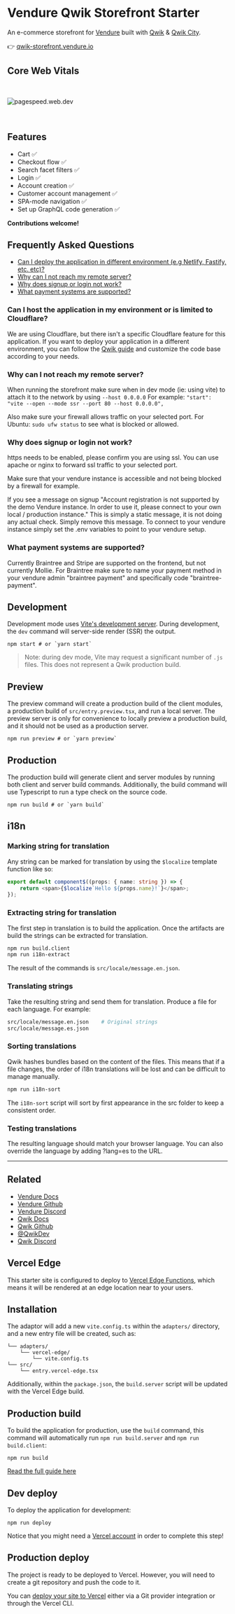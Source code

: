 # Vendure Qwik Storefront Starter️

An e-commerce storefront for [Vendure](https://www.vendure.io) built with [Qwik](https://qwik.builder.io/) & [Qwik City](https://qwik.builder.io/qwikcity/overview).

👉 [qwik-storefront.vendure.io](https://qwik-storefront.vendure.io)

## Core Web Vitals

<br/>

![pagespeed.web.dev](docs/metrics.png)

<br/>

## Features

- Cart ✅
- Checkout flow ✅
- Search facet filters ✅
- Login ✅
- Account creation ✅
- Customer account management ✅
- SPA-mode navigation ✅
- Set up GraphQL code generation ✅

**Contributions welcome!**

## Frequently Asked Questions

- [Can I deploy the application in different environment (e.g Netlify, Fastify, etc. etc)?](#can-i-host-the-application-in-my-environment-or-is-limited-to-cloudflare)
- [Why can I not reach my remote server?](#why-can-i-not-reach-my-remote-server)
- [Why does signup or login not work?](#why-does-signup-or-login-not-work)
- [What payment systems are supported?](#what-payment-systems-are-supported)

### Can I host the application in my environment or is limited to Cloudflare?

We are using Cloudflare, but there isn't a specific Cloudflare feature for this application.
If you want to deploy your application in a different environment, you can follow the [Qwik guide](https://qwik.builder.io/docs/deployments/#add-an-adapter) and customize the code base according to your needs.

### Why can I not reach my remote server?

When running the storefront make sure when in dev mode (ie: using vite) to attach it to the network by using `--host 0.0.0.0`
For example: `"start": "vite --open --mode ssr --port 80 --host 0.0.0.0",`

Also make sure your firewall allows traffic on your selected port.
For Ubuntu: `sudo ufw status` to see what is blocked or allowed.

### Why does signup or login not work?

https needs to be enabled, please confirm you are using ssl. You can use apache or nginx to forward ssl traffic to your selected port.

Make sure that your vendure instance is accessible and not being blocked by a firewall for example.

If you see a message on signup "Account registration is not supported by the demo Vendure instance. In order to use it, please connect to your own local / production instance." This is simply a static message, it is not doing any actual check. Simply remove this message. To connect to your vendure instance simply set the .env variables to point to your vendure setup.

### What payment systems are supported?

Currently Braintree and Stripe are supported on the frontend, but not currently Mollie.
For Braintree make sure to name your payment method in your vendure admin "braintree payment" and specifically code "braintree-payment".

## Development

Development mode uses [Vite's development server](https://vitejs.dev/). During development, the `dev` command will server-side render (SSR) the output.

```shell
npm start # or `yarn start`
```

> Note: during dev mode, Vite may request a significant number of `.js` files. This does not represent a Qwik production build.

## Preview

The preview command will create a production build of the client modules, a production build of `src/entry.preview.tsx`, and run a local server. The preview server is only for convenience to locally preview a production build, and it should not be used as a production server.

```shell
npm run preview # or `yarn preview`
```

## Production

The production build will generate client and server modules by running both client and server build commands. Additionally, the build command will use Typescript to run a type check on the source code.

```shell
npm run build # or `yarn build`
```

## i18n

### Marking string for translation

Any string can be marked for translation by using the `$localize` template function like so:

```typescript
export default component$((props: { name: string }) => {
	return <span>{$localize`Hello ${props.name}!`}</span>;
});
```

### Extracting string for translation

The first step in translation is to build the application. Once the artifacts are build the strings can be extracted for translation.

```bash
npm run build.client
npm run i18n-extract
```

The result of the commands is `src/locale/message.en.json`.

### Translating strings

Take the resulting string and send them for translation. Produce a file for each language. For example:

```bash
src/locale/message.en.json    # Original strings
src/locale/message.es.json
```

### Sorting translations

Qwik hashes bundles based on the content of the files. This means that if a file changes, the order of i18n translations will be lost and can be difficult to manage manually.

```bash
npm run i18n-sort
```

The `i18n-sort` script will sort by first appearance in the src folder to keep a consistent order.

### Testing translations

The resulting language should match your browser language. You can also override the language by adding ?lang=es to the URL.

---

## Related

- [Vendure Docs](https://vendure.io/docs)
- [Vendure Github](https://github.com/vendure-ecommerce/vendure)
- [Vendure Discord](https://vendure.io/community)
- [Qwik Docs](https://qwik.builder.io/)
- [Qwik Github](https://github.com/BuilderIO/qwik)
- [@QwikDev](https://twitter.com/QwikDev)
- [Qwik Discord](https://qwik.builder.io/chat)

## Vercel Edge

This starter site is configured to deploy to [Vercel Edge Functions](https://vercel.com/docs/concepts/functions/edge-functions), which means it will be rendered at an edge location near to your users.

## Installation

The adaptor will add a new `vite.config.ts` within the `adapters/` directory, and a new entry file will be created, such as:

```
└── adapters/
    └── vercel-edge/
        └── vite.config.ts
└── src/
    └── entry.vercel-edge.tsx
```

Additionally, within the `package.json`, the `build.server` script will be updated with the Vercel Edge build.

## Production build

To build the application for production, use the `build` command, this command will automatically run `npm run build.server` and `npm run build.client`:

```shell
npm run build
```

[Read the full guide here](https://github.com/BuilderIO/qwik/blob/main/starters/adapters/vercel-edge/README.md)

## Dev deploy

To deploy the application for development:

```shell
npm run deploy
```

Notice that you might need a [Vercel account](https://docs.Vercel.com/get-started/) in order to complete this step!

## Production deploy

The project is ready to be deployed to Vercel. However, you will need to create a git repository and push the code to it.

You can [deploy your site to Vercel](https://vercel.com/docs/concepts/deployments/overview) either via a Git provider integration or through the Vercel CLI.
